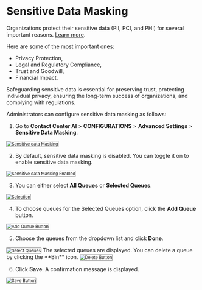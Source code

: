 # Sensitive Data Masking

Organizations protect their sensitive data (PII, PCI, and PHI) for several important reasons. [Learn more](../advanced-settings/handling-sensitive-data.md).

Here are some of the most important ones:

* Privacy Protection,
* Legal and Regulatory Compliance,
* Trust and Goodwill,
* Financial Impact.

Safeguarding sensitive data is essential for preserving trust, protecting individual privacy, ensuring the long-term success of organizations, and complying with regulations.

Administrators can configure sensitive data masking as follows:

1. Go to **Contact Center AI** > **CONFIGURATIONS** > **Advanced Settings** > **Sensitive Data Masking**.
<img src="../images/advanced-settings-sensitive-data-masking.png" alt="Sensitive data Masking" title="Sensitive Data Masking" style="border: 1px solid gray; zoom:80%;">

2. By default, sensitive data masking is disabled. You can toggle it on to enable sensitive data masking.  
<img src="../images/sensitive-data-masking-enabled.png" alt="Sensitive data Masking Enabled" title="Sensitive Data Masking Enabled" style="border: 1px solid gray; zoom:80%;">

3. You can either select **All Queues** or **Selected Queues**.
<img src="../images/selected-queues.png" alt="Selection" title="Selection" style="border: 1px solid gray; zoom:80%;">

4. To choose queues for the Selected Queues option, click the **Add Queue** button.  
<img src="../images/add-queue-button.png" alt="Add Queue Button" title="Add Queue Button" style="border: 1px solid gray; zoom:80%;">

5. Choose the queues from the dropdown list and click **Done**.  
<img src="../images/select-queues.png" alt="Select Queues" title="Select Queues" style="border: 1px solid gray; zoom:80%;">  
The selected queues are displayed. You can delete a queue by clicking the **Bin** icon.  
<img src="../images/delete-icon.png" alt="Delete Button" title="Delete Button" style="border: 1px solid gray; zoom:80%;">

6. Click **Save**. A confirmation message is displayed.  
<img src="../images/delete-icon.png" alt="Save Button" title="Save Button" style="border: 1px solid gray; zoom:80%;">